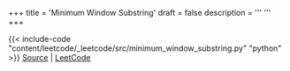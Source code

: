 +++
title = 'Minimum Window Substring'
draft = false
description =  '''
'''
+++

{{< include-code "content/leetcode/_leetcode/src/minimum_window_substring.py" "python" >}}
[Source](https://github.com/grind-rip/leetcode/blob/master/src/minimum_window_substring.py) | [LeetCode](https://leetcode.com/problems/minimum-window-substring)
